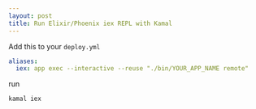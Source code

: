 ```yaml
---
layout: post
title: Run Elixir/Phoenix iex REPL with Kamal
---
```


Add this to your `deploy.yml`

```yml
aliases:
  iex: app exec --interactive --reuse "./bin/YOUR_APP_NAME remote"
```

run

```bash
kamal iex
```
